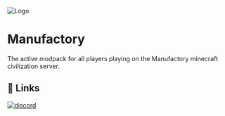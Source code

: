 
![Logo](https://file.garden/ZamLvj6y6hFoIE02/ManufactoryMinecraftServerTransparent.png)


# Manufactory

The active modpack for all players playing on the Manufactory minecraft civilization server.

## 🔗 Links
[![discord](https://img.shields.io/discord/1219040310768959529
)](https://discord.com/)

